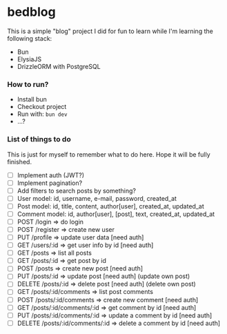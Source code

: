 # bedblog

This is a simple "blog" project I did for fun to learn while I'm learning the following stack:

- Bun
- ElysiaJS
- DrizzleORM with PostgreSQL

### How to run?

- Install bun
- Checkout project
- Run with: ```bun dev```
- ...?

### List of things to do

This is just for myself to remember what to do here. Hope it will be fully finished.

- [ ] Implement auth (JWT?)
- [ ] Implement pagination?
- [ ] Add filters to search posts by something?
- [ ] User model: id, username, e-mail, password, created_at
- [ ] Post model: id, title, content, author[user], created_at, updated_at
- [ ] Comment model: id, author[user], [post], text, created_at, updated_at
- [ ] POST /login => do login
- [ ] POST /register => create new user
- [ ] PUT /profile => update user data [need auth]
- [ ] GET /users/:id => get user info by id [need auth]
- [ ] GET /posts => list all posts
- [ ] GET /posts/:id => get post by id
- [ ] POST /posts => create new post [need auth]
- [ ] PUT /posts/:id => update post [need auth] (update own post)
- [ ] DELETE /posts/:id => delete post [need auth] (delete own post)
- [ ] GET /posts/:id/comments => list post comments
- [ ] POST /posts/:id/comments => create new comment [need auth]
- [ ] GET /posts/:id/comments/:id => get comment by id [need auth]
- [ ] PUT /posts/:id/comments/:id => update a comment by id [need auth]
- [ ] DELETE /posts/:id/comments/:id => delete a comment by id [need auth]
